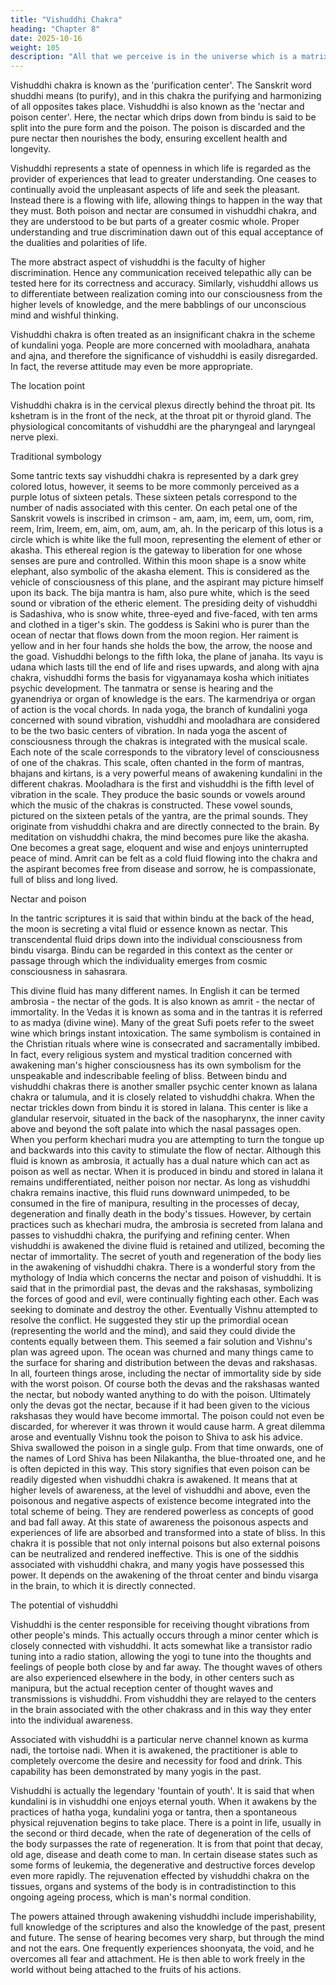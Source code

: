 ```yaml
---
title: "Vishuddhi Chakra"
heading: "Chapter 8"
date: 2025-10-16
weight: 105
description: "All that we perceive is in the universe which is a matrix of the ideas of the Creator of existence"
---
```



Vishuddhi chakra is known as the 'purification center'. The Sanskrit word shuddhi
means (to purify), and in this chakra the purifying and harmonizing of all opposites takes
place. Vishuddhi is also known as the 'nectar and poison center'. Here, the nectar which
drips down from bindu is said to be split into the pure form and the poison. The poison is
discarded and the pure nectar then nourishes the body, ensuring excellent health and
longevity.

Vishuddhi represents a state of openness in which life is regarded as the provider of
experiences that lead to greater understanding. One ceases to continually avoid the
unpleasant aspects of life and seek the pleasant. Instead there is a flowing with life,
allowing things to happen in the way that they must. Both poison and nectar are
consumed in vishuddhi chakra, and they are understood to be but parts of a greater
cosmic whole. Proper understanding and true discrimination dawn out of this equal
acceptance of the dualities and polarities of life.

The more abstract aspect of vishuddhi is the faculty of higher discrimination. Hence
any communication received telepathic ally can be tested here for its correctness and
accuracy. Similarly, vishuddhi allows us to differentiate between realization coming into
our consciousness from the higher levels of knowledge, and the mere babblings of our
unconscious mind and wishful thinking.

Vishuddhi chakra is often treated as an insignificant chakra in the scheme of
kundalini yoga. People are more concerned with mooladhara, anahata and ajna, and
therefore the significance of vishuddhi is easily disregarded. In fact, the reverse attitude
may even be more appropriate.

The location point

Vishuddhi chakra is in the cervical plexus directly behind the throat pit. Its kshetram
is in the front of the neck, at the throat pit or thyroid gland. The physiological
concomitants of vishuddhi are the pharyngeal and laryngeal nerve plexi.

Traditional symbology

Some tantric texts say vishuddhi chakra is represented by a dark grey colored lotus,
however, it seems to be more commonly perceived as a purple lotus of sixteen petals.
These sixteen petals correspond to the number of nadis associated with this center. On
each petal one of the Sanskrit vowels is inscribed in crimson - am, aam, im, eem, um,
ооm, rim, reem, lrim, lreem, em, aim, om, aum, am, ah. In the pericarp of this lotus is a
circle which is white like the full moon, representing the element of ether or akasha. This
ethereal region is the gateway to liberation for one whose senses are pure and controlled.
Within this moon shape is a snow white elephant, also symbolic of the akasha element.
This is considered as the vehicle of consciousness of this plane, and the aspirant may
picture himself upon its back. The bija mantra is ham, also pure white, which is the seed
sound or vibration of the etheric element.
The presiding deity of vishuddhi is Sadashiva, who is snow white, three-eyed and
five-faced, with ten arms and clothed in a tiger's skin. The goddess is Sakini who is purer
than the ocean of nectar that flows down from the moon region. Her raiment is yellow
and in her four hands she holds the bow, the arrow, the noose and the goad.
Vishuddhi belongs to the fifth loka, the plane of janaha. Its vayu is udana which lasts
till the end of life and rises upwards, and along with ajna chakra, vishuddhi forms the
basis for vigyanamaya kosha which initiates psychic development. The tanmatra or sense
is hearing and the gyanendriya or organ of knowledge is the ears. The karmendriya or
organ of action is the vocal chords.
In nada yoga, the branch of kundalini yoga concerned with sound vibration,
vishuddhi and mooladhara are considered to be the two basic centers of vibration. In nada
yoga the ascent of consciousness through the chakras is integrated with the musical scale.
Each note of the scale corresponds to the vibratory level of consciousness of one of the
chakras. This scale, often chanted in the form of mantras, bhajans and kirtans, is a very
powerful means of awakening kundalini in the different chakras.
Mooladhara is the first and vishuddhi is the fifth level of vibration in the scale. They
produce the basic sounds or vowels around which the music of the chakras is constructed.
These vowel sounds, pictured on the sixteen petals of the yantra, are the primal sounds.
They originate from vishuddhi chakra and are directly connected to the brain.
By meditation on vishuddhi chakra, the mind becomes pure like the akasha. One
becomes a great sage, eloquent and wise and enjoys uninterrupted peace of mind. Amrit
can be felt as a cold fluid flowing into the chakra and the aspirant becomes free from
disease and sorrow, he is compassionate, full of bliss and long lived.

Nectar and poison

In the tantric scriptures it is said that within bindu at the back of the head, the moon is
secreting a vital fluid or essence known as nectar. This transcendental fluid drips down
into the individual consciousness from bindu visarga. Bindu can be regarded in this
context as the center or passage through which the individuality emerges from cosmic
consciousness in sahasrara.

This divine fluid has many different names. In English it can be termed ambrosia -
the nectar of the gods. It is also known as amrit - the nectar of immortality. In the Vedas
it is known as soma and in the tantras it is referred to as madya (divine wine). Many of
the great Sufi poets refer to the sweet wine which brings instant intoxication. The same
symbolism is contained in the Christian rituals where wine is consecrated and
sacramentally imbibed. In fact, every religious system and mystical tradition concerned
with awakening man's higher consciousness has its own symbolism for the unspeakable
and indescribable feeling of bliss.
Between bindu and vishuddhi chakras there is another smaller psychic center known
as lalana chakra or talumula, and it is closely related to vishuddhi chakra. When the
nectar trickles down from bindu it is stored in lalana. This center is like a glandular
reservoir, situated in the back of the nasopharynx, the inner cavity above and beyond the
soft palate into which the nasal passages open. When you perform khechari mudra you
are attempting to turn the tongue up and backwards into this cavity to stimulate the flow
of nectar.
Although this fluid is known as ambrosia, it actually has a dual nature which can act
as poison as well as nectar. When it is produced in bindu and stored in lalana it remains
undifferentiated, neither poison nor nectar. As long as vishuddhi chakra remains inactive,
this fluid runs downward unimpeded, to be consumed in the fire of manipura, resulting in
the processes of decay, degeneration and finally death in the body's tissues.
However, by certain practices such as khechari mudra, the ambrosia is secreted from
lalana and passes to vishuddhi chakra, the purifying and refining center. When vishuddhi
is awakened the divine fluid is retained and utilized, becoming the nectar of immortality.
The secret of youth and regeneration of the body lies in the awakening of vishuddhi
chakra.
There is a wonderful story from the mythology of India which concerns the nectar
and poison of vishuddhi. It is said that in the primordial past, the devas and the rakshasas,
symbolizing the forces of good and evil, were continually fighting each other. Each was
seeking to dominate and destroy the other. Eventually Vishnu attempted to resolve the
conflict. He suggested they stir up the primordial ocean (representing the world and the
mind), and said they could divide the contents equally between them.
This seemed a fair solution and Vishnu's plan was agreed upon. The ocean was
churned and many things came to the surface for sharing and distribution between the
devas and rakshasas. In all, fourteen things arose, including the nectar of immortality side
by side with the worst poison. Of course both the devas and the rakshasas wanted the
nectar, but nobody wanted anything to do with the poison. Ultimately only the devas got
the nectar, because if it had been given to the vicious rakshasas they would have become
immortal. The poison could not even be discarded, for wherever it was thrown it would
cause harm. A great dilemma arose and eventually Vishnu took the poison to Shiva to ask
his advice. Shiva swallowed the poison in a single gulp. From that time onwards, one of
the names of Lord Shiva has been Nilakantha, the blue-throated one, and he is often
depicted in this way.
This story signifies that even poison can be readily digested when vishuddhi chakra is
awakened. It means that at higher levels of awareness, at the level of vishuddhi and
above, even the poisonous and negative aspects of existence become integrated into the
total scheme of being. They are rendered powerless as concepts of good and bad fall
away. At this state of awareness the poisonous aspects and experiences of life are
absorbed and transformed into a state of bliss.
In this chakra it is possible that not only internal poisons but also external poisons
can be neutralized and rendered ineffective. This is one of the siddhis associated with
vishuddhi chakra, and many yogis have possessed this power. It depends on the
awakening of the throat center and bindu visarga in the brain, to which it is directly
connected.

The potential of vishuddhi

Vishuddhi is the center responsible for receiving thought vibrations from other
people's minds. This actually occurs through a minor center which is closely connected
with vishuddhi. It acts somewhat like a transistor radio tuning into a radio station,
allowing the yogi to tune into the thoughts and feelings of people both close by and far
away. The thought waves of others are also experienced elsewhere in the body, in other
centers such as manipura, but the actual reception center of thought waves and
transmissions is vishuddhi. From vishuddhi they are relayed to the centers in the brain
associated with the other chakrass and in this way they enter into the individual
awareness.

Associated with vishuddhi is a particular nerve channel known as kurma nadi, the
tortoise nadi. When it is awakened, the practitioner is able to completely overcome the
desire and necessity for food and drink. This capability has been demonstrated by many
yogis in the past.

Vishuddhi is actually the legendary 'fountain of youth'. It is said that when kundalini
is in vishuddhi one enjoys eternal youth. When it awakens by the practices of hatha yoga,
kundalini yoga or tantra, then a spontaneous physical rejuvenation begins to take place.
There is a point in life, usually in the second or third decade, when the rate of
degeneration of the cells of the body surpasses the rate of regeneration. It is from that
point that decay, old age, disease and death come to man. In certain disease states such as
some forms of leukemia, the degenerative and destructive forces develop even more
rapidly. The rejuvenation effected by vishuddhi chakra on the tissues, organs and systems
of the body is in contradistinction to this ongoing ageing process, which is man's normal
condition.

The powers attained through awakening vishuddhi include imperishability, full
knowledge of the scriptures and also the knowledge of the past, present and future. The
sense of hearing becomes very sharp, but through the mind and not the ears. One
frequently experiences shoonyata, the void, and he overcomes all fear and attachment. He
is then able to work freely in the world without being attached to the fruits of his actions.

